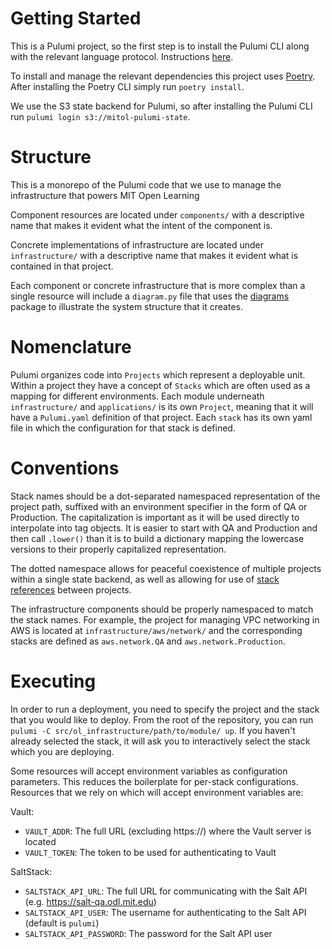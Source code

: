 # Getting Started
This is a Pulumi project, so the first step is to install the Pulumi CLI along with the relevant language protocol. Instructions [here](https://www.pulumi.com/docs/get-started/install/).

To install and manage the relevant dependencies this project uses [Poetry](https://python-poetry.org/). After installing the Poetry CLI simply run `poetry install`.

We use the S3 state backend for Pulumi, so after installing the Pulumi CLI run `pulumi login s3://mitol-pulumi-state`.

# Structure

This is a monorepo of the Pulumi code that we use to manage the infrastructure that powers MIT Open Learning

Component resources are located under `components/` with a descriptive name that makes it evident what the intent of the
component is.

Concrete implementations of infrastructure are located under `infrastructure/` with a descriptive name that makes it
evident what is contained in that project.

Each component or concrete infrastructure that is more complex than a single resource will include a `diagram.py` file
that uses the [diagrams](https://diagrams.mingrammer.com/) package to illustrate the system structure that it creates.

# Nomenclature

Pulumi organizes code into `Projects` which represent a deployable unit. Within a project they have a concept of
`Stacks` which are often used as a mapping for different environments. Each module underneath `infrastructure/` and
`applications/` is its own `Project`, meaning that it will have a `Pulumi.yaml` definition of that project. Each `stack` has its own yaml file in which the configuration for that stack is defined.

# Conventions

Stack names should be a dot-separated namespaced representation of the project path, suffixed with an environment specifier in the form of QA or Production. The capitalization is important as it will be used directly to interpolate into tag objects. It is easier to start with QA and Production and then call `.lower()` than it is to build a dictionary mapping the lowercase versions to their properly capitalized representation.

The dotted namespace allows for peaceful coexistence of multiple projects within a single state backend, as well as allowing for use of [stack references](https://www.pulumi.com/docs/tutorials/aws/aws-py-stackreference/) between projects.

The infrastructure components should be properly namespaced to match the stack names. For example, the project for managing VPC networking in AWS is located at `infrastructure/aws/network/` and the corresponding stacks are defined as `aws.network.QA` and `aws.network.Production`.


# Executing

In order to run a deployment, you need to specify the project and the stack that you would like to deploy. From the root of the repository, you can run `pulumi -C src/ol_infrastructure/path/to/module/ up`. If you haven't already selected the stack, it will ask you to interactively select the stack which you are deploying.

Some resources will accept environment variables as configuration parameters. This reduces the boilerplate for per-stack configurations. Resources that we rely on which will accept environment variables are:

Vault:
  - `VAULT_ADDR`: The full URL (excluding https://) where the Vault server is located
  - `VAULT_TOKEN`: The token to be used for authenticating to Vault

SaltStack:
  - `SALTSTACK_API_URL`: The full URL for communicating with the Salt API (e.g. https://salt-qa.odl.mit.edu)
  - `SALTSTACK_API_USER`: The username for authenticating to the Salt API (default is `pulumi`)
  - `SALTSTACK_API_PASSWORD`: The password for the Salt API user
